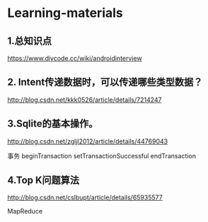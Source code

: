 # Learning-materials

## 1.总知识点
https://www.diycode.cc/wiki/androidinterview

## 2. Intent传递数据时，可以传递哪些类型数据？
http://blog.csdn.net/kkk0526/article/details/7214247


## 3.Sqlite的基本操作。
http://blog.csdn.net/zgljl2012/article/details/44769043

事务 beginTransaction  setTransactionSuccessful  endTransaction

## 4.Top K问题算法
http://blog.csdn.net/cslbupt/article/details/65935577

MapReduce
